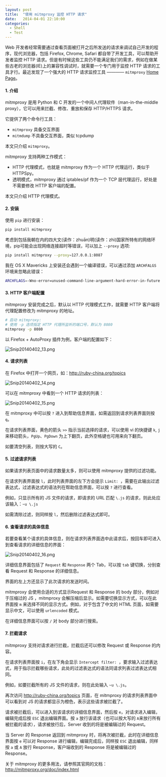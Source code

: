 ```yaml
---
layout: post
title:  "使用 mitmproxy 监控 HTTP 请求"
date:   2014-04-01 22:10:00
categories: 
  - Shell
  - Test
---
```


Web 开发者经常需要通过查看页面被打开之后所发送的请求来调试自己开发的程序，现代浏览器，包括 Firefox, Chrome, Safari 都自带了开发工具，可以帮助开发者监控 HTTP 请求。但是有时候这些工具仍不能满足我们的需求，例如在做某些古老的浏览器(IE)上的兼容性调试时，就需要一个专门用于监控 HTTP 请求的工具才行。最近发现了一个强大的 HTTP 请求监控工具 ———— `mitmproxy`    [Home Page](http://mitmproxy.org/index.html)。

#### 1. 介绍

mitmproxy 是用 Python 和 C 开发的一个中间人代理软件（man-in-the-middle proxy），它可以用来拦截、修改、重放和保存 HTTP/HTTPS 请求。

它提供了两个命令行工具：

+ `mitmproxy` 具备交互界面
+ `mitmdump` 不具备交互界面，类似 tcpdump

本文只介绍 `mitmproxy`。

mitmproxy 支持两种工作模式：

+ HTTP 代理模式，也就是 mitmproxy 作为一个 HTTP 代理运行，类似于 HTTPSpy。
+ 透明模式，mitmproxy 通过 iptables/pf 作为一个 TCP 层代理运行，好处是不需要修改 HTTP 客户端的配置。

本文只介绍 HTTP 代理模式。

#### 2. 安装

使用 `pip` 进行安装：

```sh
pip install mitmproxy
```

考虑到包括我朝在内的四大文(读作：zhuān)明(读作：zhì)国家所特有的网络环境，pip可能会出现网络连接超时等错误，可以加上 `--proxy` 选项:

```sh
pip install mitmproxy --proxy=127.0.0.1:8087
```

我在 OS X Mavericks 上安装还会遇到一个编译错误，可以通过添加 `ARCHFALGS` 环境来忽略此错误：

```sh
ARCHFLAGS=-Wno-error=unused-command-line-argument-hard-error-in-future pip install mitmproxy --proxy=127.0.0.1:8087
```

#### 3. HTTP 客户端配置

mitmproxy 安装完成之后，默认以 HTTP 代理模式工作，就需要 HTTP 客户端将代理配置修改为 mitmproxy 的地址。

```sh
# 启动 mitmproxy:
# 使用 -p 选项指定 HTTP 代理所监听的端口号，默认为 8080
mitmproxy -p 8080
```

以 Firefox + AutoProxy 插件为例，客户端的配置如下：

![Snip20140402_13.png](./2014-04-01-use-mitmproxy-to-monitor-http-requests/1.png)


#### 4. 请求列表

在 Firefox 中打开一个网页，如：http://ruby-china.org/topics

![Snip20140402_14.png](./2014-04-01-use-mitmproxy-to-monitor-http-requests/2.png)

可以在 mitmproxy 中看到一个 HTTP 请求的列表：

![Snip20140402_15.png](./2014-04-01-use-mitmproxy-to-monitor-http-requests/3.png)

在 mitmproxy 中可以按 `?` 进入到帮助信息界面，如需返回到请求列表界面则按 `q`。

在请求列表界面，黄色的箭头 `>>` 指示当前选择的请求，可以使用 vi 的快捷键 `k`, `j` 来移动箭头，`PgUp`、`PgDown` 为上下翻页，此外空格键也可用来向下翻页。

如要清空列表，则按大写的 `C`。

#### 5. 过滤请求列表

如果请求列表页面中的请求数量太多，则可以使用 mitmproxy 提供的过滤功能。

在请求列表界面按 `l`，此时列表界面的左下方会提示 `Limit: `，需要在此输出过滤表达式，过滤表达式的语法列在帮助信息界面，可以按 `?` 进行查看。

例如，只显示所有的 JS 文件的请求，即请求的 URL 匹配 `\.js` 的请求，则此处应该输入：`~u \.js`

如需清除过滤，则同样按 `l`，然后删除过滤表达式即可。

#### 6. 查看请求的具体信息

若要查看某个请求的具体信息，则在请求列表界面选中此请求后，按回车即可进入到查看请求的详细信息的界面：

![Snip20140402_16.png](./2014-04-01-use-mitmproxy-to-monitor-http-requests/4.png)

详细信息界面包括了 `Request` 和 `Response` 两个 Tab，可以按 `tab` 键切换，分别查看 Request 和 Response 的详细信息。

界面的左上方还显示了此次请求的发送时间。

mitmproxy 会使用合适的方式显示Request 和 Response 的 body 部分，例如对于压缩过的 JS ，mitmproxy 会解压缩后显示。如需要切换显示方式，可以在此界面按 `m` 来选择不同的显示方式。例如，对于包含了中文的 HTML 页面，如需要显示中文，可以使用 `urlencoded` 模式。

在详细信息界面可以按 `/` 对 body 部分进行搜索。

#### 7. 拦截请求

mitmproxy 支持对请求进行拦截，拦截后还可以修改 Request 或 Response 的内容。

在请求列表界面按 `i`，在左下角会显示 `Intercept filter: `，要求输入过滤表达式，用于指示拦截哪些请求，此处的过滤表达式的语法同请求列表过滤表达式相同。

例如，如要拦截所有的 JS 文件的请求，则在此处输入 `~u \.js`。

再次访问 http://ruby-china.org/topics 页面，在 mitmproxy 的请求列表界面中可以看到对 JS 的请求都显示为橙色，表示这些请求被拦截了。

请求被拦截后，可以进入到该请求的详细信息界面，然后按 `e`，对请求进入编辑，编辑完成后按 `ESC` 退出编辑界面。按 `a` 放行该请求（也可以按大写的 `A`来放行所有被拦截的请求），请求被放行后，Server 收到的将是被编辑过的 Request。

当 Server 的 Response 返回到 mitmproxy 时，将再次被拦截，此时在详细信息界面按 `e` 可以对 Response 进行编辑，编辑完成后，同样按 `ESC` 退出编辑，同样按 `a` 或 `A` 放行 Response，客户端收到的 Response 将是被编辑过的 Response。

关于 mitmproxy 的更多用法，请参照其官网的文档：http://mitmproxy.org/doc/index.html
